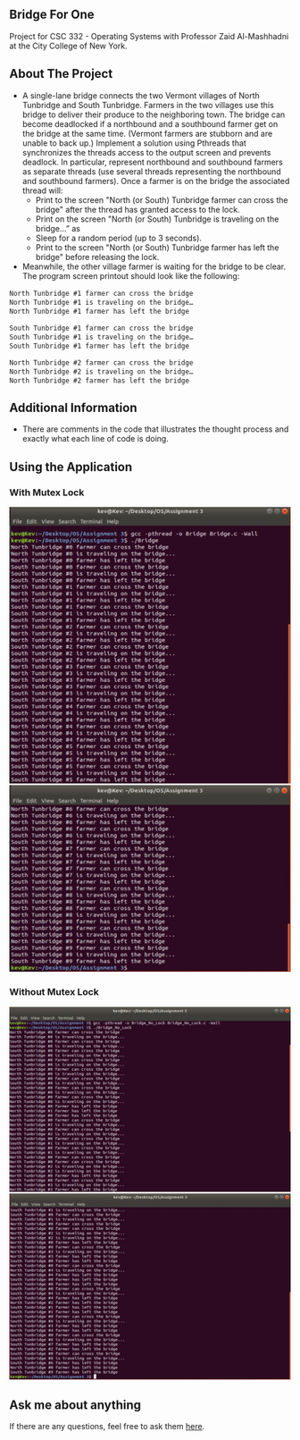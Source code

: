 ## Bridge For One
Project for CSC 332 - Operating Systems with Professor Zaid Al-Mashhadni at the City College of New York.
## About The Project
- A single-lane bridge connects the two Vermont villages of North Tunbridge and South Tunbridge. Farmers in the two villages use this bridge to deliver their produce to the neighboring town. The bridge can become deadlocked if a northbound and a southbound farmer get on the bridge at the same time. (Vermont farmers are stubborn and are unable to back up.) Implement a solution using Pthreads that synchronizes the threads access to the output screen and prevents deadlock. In particular, represent northbound and southbound farmers as separate threads (use several threads representing the northbound and southbound farmers). Once a farmer is on the bridge the associated thread will:
  - Print to the screen "North (or South) Tunbridge farmer can cross the bridge" after the thread has granted access to the lock.
  - Print on the screen "North (or South) Tunbridge is traveling on the bridge…” as
  - Sleep for a random period (up to 3 seconds).
  - Print to the screen "North (or South) Tunbridge farmer has left the bridge" before releasing the lock.
- Meanwhile, the other village farmer is waiting for the bridge to be clear. The program screen printout should look like the following:
```
North Tunbridge #1 farmer can cross the bridge
North Tunbridge #1 is traveling on the bridge…
North Tunbridge #1 farmer has left the bridge
```
```
South Tunbridge #1 farmer can cross the bridge
South Tunbridge #1 is traveling on the bridge…
South Tunbridge #1 farmer has left the bridge
```
```
North Tunbridge #2 farmer can cross the bridge
North Tunbridge #2 is traveling on the bridge…
North Tunbridge #2 farmer has left the bridge
```
## Additional Information
- There are comments in the code that illustrates the thought process and exactly what each line of code is doing.
## Using the Application
### With Mutex Lock
![](images/1.JPG)
![](images/2.JPG)
### Without Mutex Lock
![](images/3.JPG)
![](images/4.JPG)
## Ask me about anything
If there are any questions, feel free to ask them [here](https://github.com/ChibiKev/Bridge-For-One/issues).